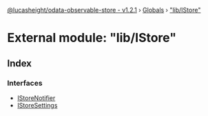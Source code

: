 [@lucasheight/odata-observable-store - v1.2.1](../README.md) › [Globals](../globals.md) › ["lib/IStore"](_lib_istore_.md)

# External module: "lib/IStore"

## Index

### Interfaces

* [IStoreNotifier](../interfaces/_lib_istore_.istorenotifier.md)
* [IStoreSettings](../interfaces/_lib_istore_.istoresettings.md)
